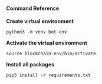 #### Command Reference

**Create virtual environment**

```
python3 -m venv bot-env
```

**Activate the virtual environment**

```
source blockchain-env/bin/activate
```

**Install all packages**

```
pip3 install -r requirements.txt
```
